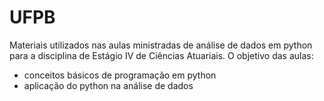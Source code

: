 # UFPB
Materiais utilizados nas aulas ministradas de análise de dados em python para a disciplina de Estágio IV de Ciências Atuariais. 
O objetivo das aulas: 
* conceitos básicos de programação em python 
* aplicação do python na análise de dados
